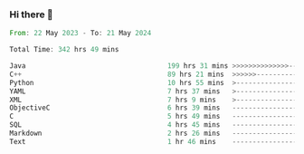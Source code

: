 ### Hi there 👋

<!--
**luoxuanzao/luoxuanzao** is a ✨ _special_ ✨ repository because its `README.md` (this file) appears on your GitHub profile.

Here are some ideas to get you started:

- 🔭 I’m currently working on ...
- 🌱 I’m currently learning ...
- 👯 I’m looking to collaborate on ...
- 🤔 I’m looking for help with ...
- 💬 Ask me about ...
- 📫 How to reach me: ...
- 😄 Pronouns: ...
- ⚡ Fun fact: ...
-->

<!--START_SECTION:waka-->

```rust
From: 22 May 2023 - To: 21 May 2024

Total Time: 342 hrs 49 mins

Java                                   199 hrs 31 mins >>>>>>>>>>>>>>-----------   58.00 %
C++                                    89 hrs 21 mins  >>>>>>-------------------   25.98 %
Python                                 10 hrs 55 mins  >------------------------   03.18 %
YAML                                   7 hrs 37 mins   >------------------------   02.22 %
XML                                    7 hrs 9 mins    >------------------------   02.08 %
ObjectiveC                             6 hrs 39 mins   -------------------------   01.94 %
C                                      5 hrs 49 mins   -------------------------   01.69 %
SQL                                    4 hrs 45 mins   -------------------------   01.38 %
Markdown                               2 hrs 26 mins   -------------------------   00.71 %
Text                                   1 hr 46 mins    -------------------------   00.51 %
```

<!--END_SECTION:waka-->